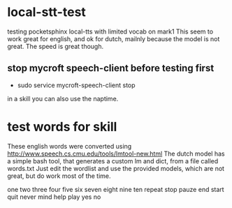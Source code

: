 # local-stt-test
testing pocketsphinx local-tts with limited vocab on mark1
This seem to work great for english, and ok for dutch, mailnly because the model is not great.
The speed is great though.

## stop mycroft speech-client before testing first
- sudo service mycroft-speech-client stop

in a skill you can also use the naptime. 

# test words for skill
These english words were converted using http://www.speech.cs.cmu.edu/tools/lmtool-new.html
The dutch model has a simple bash tool, that generates a custom lm and dict, from a file called words.txt
Just edit the wordlist and use the provided models, which are not great, but do work most of the time. 


one 
two 
three
four
five 
six
seven
eight 
nine
ten
repeat
stop
pauze
end
start
quit
never
mind
help
play
yes
no
